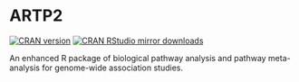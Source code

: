 # ARTP2

[![CRAN version](http://www.r-pkg.org/badges/version/ARTP2)](http://www.r-pkg.org/pkg/ARTP2)
[![CRAN RStudio mirror downloads](http://cranlogs.r-pkg.org/badges/grand-total/ARTP2)](http://www.r-pkg.org/pkg/ARTP2)

An enhanced R package of biological pathway analysis and pathway meta-analysis for genome-wide association studies. 

